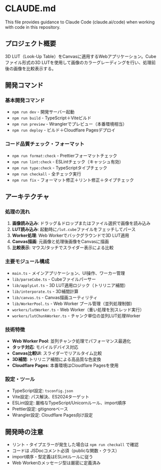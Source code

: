 # CLAUDE.md

This file provides guidance to Claude Code (claude.ai/code) when working with code in this repository.

## プロジェクト概要

3D LUT（Look-Up Table）をCanvasに適用するWebアプリケーション。Cubeファイル形式の3D LUTを使用して画像のカラーグレーディングを行い、処理前後の画像を比較表示する。

## 開発コマンド

### 基本開発コマンド

- `npm run dev` - 開発サーバー起動
- `npm run build` - TypeScript＋Viteビルド
- `npm run preview` - Wranglerでプレビュー（本番環境相当）
- `npm run deploy` - ビルド＋Cloudflare Pagesデプロイ

### コード品質チェック・フォーマット

- `npm run format:check` - Prettierフォーマットチェック
- `npm run lint:check` - ESLintチェック（キャッシュ有効）
- `npm run type:check` - TypeScriptタイプチェック
- `npm run checkall` - 全チェック実行
- `npm run fix` - フォーマット修正＋リント修正＋タイプチェック

## アーキテクチャ

### 処理の流れ

1. **画像読み込み**: ドラッグ＆ドロップまたはファイル選択で画像を読み込み
2. **LUT読み込み**: 起動時に`/lut.cube`ファイルをフェッチしてパース
3. **Worker処理**: Web Workerでバックグラウンドで3D LUT適用
4. **Canvas描画**: 元画像と処理後画像をCanvasに描画
5. **比較表示**: マウス/タッチでスライダー表示による比較

### 主要モジュール構成

- `main.ts` - メインアプリケーション、UI操作、ワーカー管理
- `lib/parseCube.ts` - Cubeファイルパーサー
- `lib/applyLut.ts` - 3D LUT適用ロジック（トリリニア補間）
- `lib/interporate.ts` - 3D補間計算
- `lib/canvas.ts` - Canvas描画ユーティリティ
- `lib/WorkerPool.ts` - Web Worker プール管理（並列処理制御）
- `workers/lutWorker.ts` - Web Worker（重い処理を別スレッド実行）
- `workers/lutChunkWorker.ts` - チャンク単位の並列LUT処理Worker

### 技術特徴

- **Web Worker Pool**: 並列チャンク処理でパフォーマンス最適化
- **タッチ対応**: モバイルデバイス対応
- **Canvas比較UI**: スライダーでリアルタイム比較
- **3D補間**: トリリニア補間による高品質な色変換
- **Cloudflare Pages**: 本番環境はCloudflare Pagesを使用

### 設定・ツール

- TypeScript設定: `tsconfig.json`
- Vite設定: パス解決、ES2024ターゲット
- ESLint設定: 厳格なTypeScript/Unicornルール、import順序
- Prettier設定: gitignoreベース
- Wrangler設定: Cloudflare Pages向け設定

## 開発時の注意

- リント・タイプエラーが発生した場合は `npm run checkall` で確認
- コードは JSDocコメント必須（publicな関数・クラス）
- import順序・型定義はESLintルールに従う
- Web Workerのメッセージ型は厳密に定義済み
